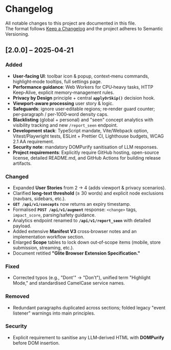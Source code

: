 # Changelog
All notable changes to this project are documented in this file.  
The format follows [Keep a Changelog](https://keepachangelog.com) and the project adheres to Semantic Versioning.

## [2.0.0] – 2025‑04‑21

### Added
- **User‑facing UI**: toolbar icon & popup, context‑menu commands, highlight‑mode tooltips, full settings page.  
- **Performance guidance**: Web Workers for CPU‑heavy tasks, HTTP Keep‑Alive, explicit memory‑management rules.  
- **Privacy by Design** principle + central **`applyOrSkip()`** decision hook.  
- **Viewport‑aware processing** user story & logic.  
- **Safeguards**: ignore user‑editable regions; re‑render guard counter; per‑paragraph / per‑1000‑word density caps.  
- **Blacklisting** (global + personal) and "seen" concept analytics with visibility tracking and new `/report_seen` endpoint.  
- **Development stack**: TypeScript mandate, Vite/Webpack option, Vitest/Playwright tests, ESLint + Prettier CI, Lighthouse budgets, WCAG 2.1 AA requirement.  
- **Security note**: mandatory DOMPurify sanitisation of LLM responses.
- **Project requirements**: Explicitly require GitHub hosting, open-source license, detailed README.md, and GitHub Actions for building release artifacts.

### Changed
- Expanded **User Stories** from 2 → 4 (adds viewport & privacy scenarios).  
- Clarified **long‑text threshold** (≥ 30 words) and explicit node exclusions (navbars, sidebars, etc.).  
- **`GET /api/v1/concepts`** now returns an expiry timestamp.  
- Formalised **`POST /api/v1/augment`** response: `<change>` tags, `impact_score`, parsing/safety guidance.  
- Analytics endpoint renamed to **`/api/v1/report_seen`** with detailed payload.  
- Added extensive **Manifest V3** cross‑browser notes and an implementation workflow section.  
- Enlarged **Scope** tables to lock down out‑of‑scope items (mobile, store submission, streaming, etc.).  
- Document retitled **"Glite Browser Extension Specification."**

### Fixed
- Corrected typos (e.g., "Dont'" → "Don't"), unified term "Highlight Mode," and standardised CamelCase service names.

### Removed
- Redundant paragraphs duplicated across sections; folded legacy "event listener" warnings into main principles.

### Security
- Explicit requirement to sanitise any LLM‑derived HTML with **DOMPurify** before DOM insertion.
